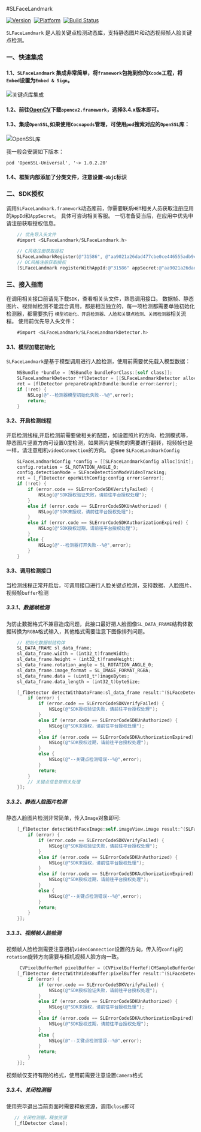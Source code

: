 #SLFaceLandmark

[![Version](https://img.shields.io/badge/version-1.0.0-brightgreen.svg)](https://clife-devops.coding.net/p/AR_makeup/d/SLFaceLandmarkPublic/git/tree/master/ios/README.md?tab=file)&nbsp;
[![Platform](https://img.shields.io/badge/platform-iOS%2010.0-orange.svg)](https://clife-devops.coding.net/p/AR_makeup/d/SLFaceLandmarkPublic/git/tree/master/ios/README.md?tab=file)&nbsp;
[![Build Status](https://img.shields.io/badge/build-passing-red.svg)](https://clife-devops.coding.net/p/AR_makeup/d/SLFaceLandmarkPublic/git/tree/master/ios/README.md?tab=file)&nbsp;


`SLFaceLandmark` 是人脸关键点检测动态库，支持静态图片和动态视频帧人脸关键点检测。

### 一、快速集成
#### 1.1、`SLFaceLandmark` 集成非常简单，将`framework`包拖到你的`Xcode`工程，将`Embed`设置为`Embed & Sign`。

![关键点库集成](https://p9-juejin.byteimg.com/tos-cn-i-k3u1fbpfcp/1f2ad87d000c4376b2badff128d76119~tplv-k3u1fbpfcp-zoom-1.image)

#### 1.2、前往[OpenCV](https://opencv.org/releases/)下载`opencv2.framework`，选择3.4.x版本即可。
#### 1.3、集成`OpenSSL`,如果使用`Cocoapods`管理，可使用`pod`搜索对应的`OpenSSL`库：
![OpenSSL库](https://p3-juejin.byteimg.com/tos-cn-i-k3u1fbpfcp/06bce5e685994563840863f4116a0ee6~tplv-k3u1fbpfcp-zoom-1.image)

我一般会安装如下版本：
```
pod 'OpenSSL-Universal', '~> 1.0.2.20'
```
#### 1.4、框架内部添加了分类文件，注意设置`-ObjC`标识

### 二、SDK授权
调用`SLFaceLandmark.framework`动态库前，你需要联系`HET`相关人员获取注册应用的`AppId`和`AppSecret`。
具体可咨询相关客服。
一切准备妥当后，在应用中优先申请注册获取授权信息。

```Objective-C
    // 优先导入头文件
    #import <SLFaceLandmark/SLFaceLandmark.h>
    
    // C风格注册获取授权
    SLFaceLandmarkRegister(@"31586", @"aa9021a26dad477cbe0ce446555adb9c");
    // OC风格注册获取授权
    [SLFaceLandmark registerWithAppId:@"31586" appSecret:@"aa9021a26dad477cbe0ce446555adb9c"];
```


### 三、接入指南
在调用相关接口前请先下载`SDK`，查看相关头文件，熟悉调用接口。
数据帧、静态图片、视频帧检测不能混合调用，都是相互独立的，每一项检测都需要单独初始化检测器，都需要执行 `模型初始化、开启检测器、人脸和关键点检测、关闭检测器`相关流程。
使用前优先导入头文件：
```Objective-C
    #import <SLFaceLandmark/SLFaceLandmarkDetector.h>   
```

#### 3.1、模型加载初始化
`SLFaceLandmark`是基于模型调用进行人脸检测，使用前需要优先载入模型数据：
```Objective-C
    NSBundle *bundle = [NSBundle bundleForClass:[self class]];
    SLFaceLandmarkDetector *flDetector = [[SLFaceLandmarkDetector alloc]init];
    ret = [flDetector prepareGraphInBundle:bundle error:&error];
    if (!ret) {
        NSLog(@"--检测器模型初始化失败--%@",error);
        return;
    }
```
#### 3.2、开启检测线程
开启检测线程,开启检测前需要做相关的配置，如设置照片的方向、检测模式等，静态图片竖直方向可设置0度检测，如果照片是横向的需要进行翻转，视频帧也是一样，请注意相机`videoConnection`的方向。
@see `SLFaceLandmarkConfig`
```Objective-C
    SLFaceLandmarkConfig *config = [[SLFaceLandmarkConfig alloc]init];
    config.rotation = SL_ROTATION_ANGLE_0;
    config.detectionMode = SLFaceDetectionModeVideoTracking;
    ret = [_flDetector openWithConfig:config error:&error];
    if (!ret) {
        if (error.code == SLErrorCodeSDKVerifyFailed) {
            NSLog(@"SDK授权验证失败，请前往平台授权处理");
        }
        else if (error.code == SLErrorCodeSDKUnAuthorized) {
            NSLog(@"SDK未授权，请前往平台授权处理");    
        }
        else if (error.code == SLErrorCodeSDKAuthorizationExpired) {
            NSLog(@"SDK授权过期，请前往平台授权处理");
        }
        else {
            NSLog(@"--检测器打开失败--%@",error);
        }
    }
```

#### 3.3、调用检测接口
当检测线程正常开启后，可调用接口进行人脸关键点检测，支持数据、人脸图片、视频帧`buffer`检测
##### 3.3.1、数据帧检测
为防止数据格式不兼容造成问题，此接口最好把人脸图像`SL_DATA_FRAME`结构体数据转换为`RGBA`格式输入，其他格式需要注意下图像排列问题。
```Objective-C
    // 初始化数据帧结构体
    SL_DATA_FRAME sl_data_frame;
    sl_data_frame.width = (int32_t)frameWidth;
    sl_data_frame.height = (int32_t)frameHeight;
    sl_data_frame.rotation_angle = SL_ROTATION_ANGLE_0;
    sl_data_frame.image_format = SL_IMAGE_FORMAT_RGBA;
    sl_data_frame.data = (uint8_t*)imageBytes;
    sl_data_frame.data_length = (int32_t)byteSize;

    [_flDetector detectWithDataFrame:sl_data_frame result:^(SLFaceDetectionResult * _Nonnull result, NSError * _Nonnull error) {
        if (error) {
            if (error.code == SLErrorCodeSDKVerifyFailed) {
                NSLog(@"SDK授权验证失败，请前往平台授权处理");
            }
            else if (error.code == SLErrorCodeSDKUnAuthorized) {
                NSLog(@"SDK未授权，请前往平台授权处理");    
            }
            else if (error.code == SLErrorCodeSDKAuthorizationExpired) {
                NSLog(@"SDK授权过期，请前往平台授权处理");
            }
            else {
                NSLog(@"--关键点检测错误--%@",error);
            }
            return;
        }
        // 关键点信息做相关处理
    }];
```
##### 3.3.2、静态人脸图片检测
静态人脸图片检测非常简单，传入`Image`对象即可:
```Objective-C
    [_flDetector detectWithFaceImage:self.imageView.image result:^(SLFaceDetectionResult * _Nullable result, NSError * _Nullable error) {
        if (error) {
            if (error.code == SLErrorCodeSDKVerifyFailed) {
                NSLog(@"SDK授权验证失败，请前往平台授权处理");
            }
            else if (error.code == SLErrorCodeSDKUnAuthorized) {
                NSLog(@"SDK未授权，请前往平台授权处理");    
            }
            else if (error.code == SLErrorCodeSDKAuthorizationExpired) {
                NSLog(@"SDK授权过期，请前往平台授权处理");
            }
            else {
                NSLog(@"--关键点检测错误--%@",error);
            }
            return;
        }
    }];
```
##### 3.3.3、视频帧人脸检测
视频帧人脸检测需要注意相机`videoConnection`设置的方向，传入的`config`的`rotation`旋转方向需要与相机视频人脸方向一致。
```Objective-C
     CVPixelBufferRef pixelBuffer = (CVPixelBufferRef)CMSampleBufferGetImageBuffer(sampleBuffer);
    [_flDetector detectWithVideoBuffer:pixelBuffer result:^(SLFaceDetectionResult * _Nullable result, NSError * _Nullable error) {
        if (error) {
            if (error.code == SLErrorCodeSDKVerifyFailed) {
                NSLog(@"SDK授权验证失败，请前往平台授权处理");
            }
            else if (error.code == SLErrorCodeSDKUnAuthorized) {
                NSLog(@"SDK未授权，请前往平台授权处理");    
            }
            else if (error.code == SLErrorCodeSDKAuthorizationExpired) {
                NSLog(@"SDK授权过期，请前往平台授权处理");
            }
            else {
                NSLog(@"--关键点检测错误--%@",error);
            }
            return;
        }
    }];
```
视频帧仅支持有限的格式，使用前需要注意设置`Camera`格式

##### 3.3.4、关闭检测器
使用完毕退出当前页面时需要释放资源，调用`close`即可
```Objective-C
   // 关闭检测器，释放资源 
   [_flDetector close];
```

